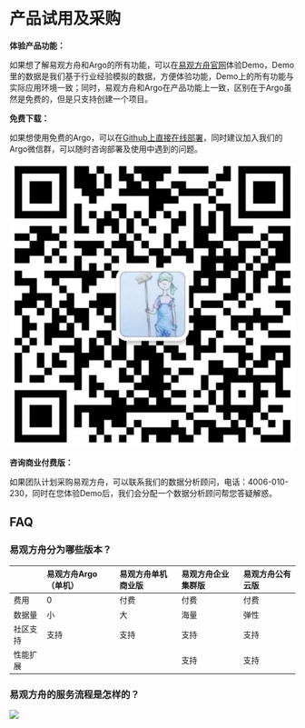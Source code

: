 # 产品试用及采购

**体验产品功能：**

如果想了解易观方舟和Argo的所有功能，可以在[易观方舟官网](https://ark.analysys.cn/)体验Demo，Demo里的数据是我们基于行业经验模拟的数据，方便体验功能，Demo上的所有功能与实际应用环境一致；同时，易观方舟和Argo在产品功能上一致，区别在于Argo虽然是免费的，但是只支持创建一个项目。

**免费下载：**

如果想使用免费的Argo，可以在[Github上直接在线部署](https://github.com/analysys/argo-installer)，同时建议加入我们的Argo微信群，可以随时咨询部署及使用中遇到的问题。

![&#x8FD9;&#x662F;Argo&#x793E;&#x7FA4;&#x7BA1;&#x7406;&#x5458;&#x6731;&#x6960;&#xFF0C;&#x52A0;&#x5979;&#x597D;&#x53CB;&#x7533;&#x8BF7;&#x5165;&#x7FA4;](../.gitbook/assets/image%20%28108%29.png)

**咨询商业付费版：**

如果团队计划采购易观方舟，可以联系我们的数据分析顾问，电话：4006-010-230，同时在您体验Demo后，我们会分配一个数据分析顾问帮您答疑解惑。

## FAQ

### 易观方舟分为哪些版本？

|  | 易观方舟Argo（单机） | 易观方舟单机商业版 | 易观方舟企业集群版 | 易观方舟公有云版 |
| :--- | :--- | :--- | :--- | :--- |
| 费用 | 0 | 付费 | 付费 | 付费 |
| 数据量 | 小 | 大 | 海量 | 弹性 |
| 社区支持 | 支持 | 支持 | 支持 | 支持 |
| 性能扩展 |  |  | 支持 | 支持 |

### 易观方舟的服务流程是怎样的？

![ ](https://imguserradar.analysys.cn/fangzhou/img/2018/08/201808111947343104.png)



